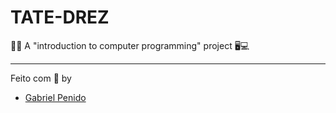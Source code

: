 # TATE-DREZ
💽💾 A "introduction to computer programming" project 🖥💻

---

Feito com 💜 by
- [Gabriel Penido](https://github.com/LePenidon)
